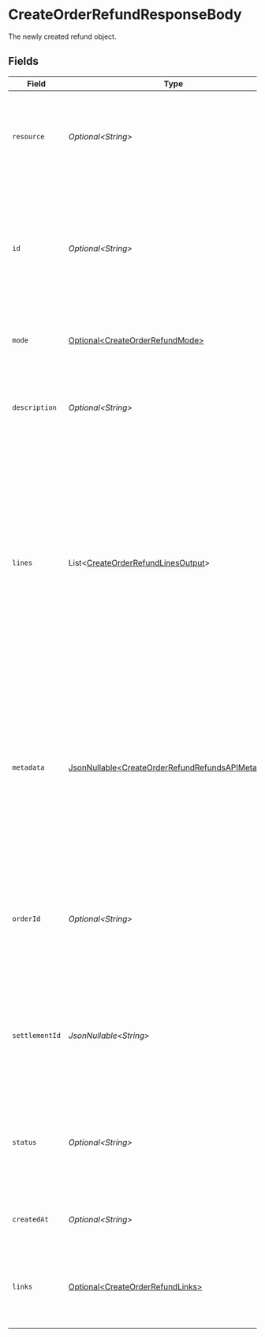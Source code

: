 # CreateOrderRefundResponseBody

The newly created refund object.


## Fields

| Field                                                                                                                                                                                                                                                                                                   | Type                                                                                                                                                                                                                                                                                                    | Required                                                                                                                                                                                                                                                                                                | Description                                                                                                                                                                                                                                                                                             |
| ------------------------------------------------------------------------------------------------------------------------------------------------------------------------------------------------------------------------------------------------------------------------------------------------------- | ------------------------------------------------------------------------------------------------------------------------------------------------------------------------------------------------------------------------------------------------------------------------------------------------------- | ------------------------------------------------------------------------------------------------------------------------------------------------------------------------------------------------------------------------------------------------------------------------------------------------------- | ------------------------------------------------------------------------------------------------------------------------------------------------------------------------------------------------------------------------------------------------------------------------------------------------------- |
| `resource`                                                                                                                                                                                                                                                                                              | *Optional\<String>*                                                                                                                                                                                                                                                                                     | :heavy_minus_sign:                                                                                                                                                                                                                                                                                      | Indicates the response contains a refund object. Will always contain the string `refund` for this endpoint.                                                                                                                                                                                             |
| `id`                                                                                                                                                                                                                                                                                                    | *Optional\<String>*                                                                                                                                                                                                                                                                                     | :heavy_minus_sign:                                                                                                                                                                                                                                                                                      | The identifier uniquely referring to this refund. Mollie assigns this identifier at refund creation time. Mollie<br/>will always refer to the refund by this ID. Example: `re_4qqhO89gsT`.                                                                                                              |
| `mode`                                                                                                                                                                                                                                                                                                  | [Optional\<CreateOrderRefundMode>](../../models/operations/CreateOrderRefundMode.md)                                                                                                                                                                                                                    | :heavy_minus_sign:                                                                                                                                                                                                                                                                                      | Whether this entity was created in live mode or in test mode.                                                                                                                                                                                                                                           |
| `description`                                                                                                                                                                                                                                                                                           | *Optional\<String>*                                                                                                                                                                                                                                                                                     | :heavy_minus_sign:                                                                                                                                                                                                                                                                                      | The description of the refund that may be shown to your customer, depending on the payment method used.                                                                                                                                                                                                 |
| `lines`                                                                                                                                                                                                                                                                                                 | List\<[CreateOrderRefundLinesOutput](../../models/operations/CreateOrderRefundLinesOutput.md)>                                                                                                                                                                                                          | :heavy_minus_sign:                                                                                                                                                                                                                                                                                      | A refund can optionally be linked to specific order lines.<br/><br/>The lines will show the `quantity`, `discountAmount`, `vatAmount`, and `totalAmount` refunded. If the line was<br/>partially refunded, these values will be different from the values in response from the [Get payment](get-payment)<br/>endpoint. |
| `metadata`                                                                                                                                                                                                                                                                                              | [JsonNullable\<CreateOrderRefundRefundsAPIMetadata>](../../models/operations/CreateOrderRefundRefundsAPIMetadata.md)                                                                                                                                                                                    | :heavy_minus_sign:                                                                                                                                                                                                                                                                                      | Provide any data you like, for example a string or a JSON object. We will save the data alongside the entity. Whenever<br/>you fetch the entity with our API, we will also include the metadata. You can use up to approximately 1kB.                                                                   |
| `orderId`                                                                                                                                                                                                                                                                                               | *Optional\<String>*                                                                                                                                                                                                                                                                                     | :heavy_minus_sign:                                                                                                                                                                                                                                                                                      | The unique identifier of the order this refund was created for. For example: `ord_8wmqcHMN4U`. Not present if the<br/>refund was not created for an order.                                                                                                                                              |
| `settlementId`                                                                                                                                                                                                                                                                                          | *JsonNullable\<String>*                                                                                                                                                                                                                                                                                 | :heavy_minus_sign:                                                                                                                                                                                                                                                                                      | The identifier referring to the settlement this refund was settled with. For example, `stl_BkEjN2eBb`. This field<br/>is omitted if the refund is not settled (yet).                                                                                                                                    |
| `status`                                                                                                                                                                                                                                                                                                | *Optional\<String>*                                                                                                                                                                                                                                                                                     | :heavy_minus_sign:                                                                                                                                                                                                                                                                                      | Refunds may take some time to get confirmed. For a full overview of possible states, see the guide on refund<br/>statuses.                                                                                                                                                                              |
| `createdAt`                                                                                                                                                                                                                                                                                             | *Optional\<String>*                                                                                                                                                                                                                                                                                     | :heavy_minus_sign:                                                                                                                                                                                                                                                                                      | The entity's date and time of creation, in [ISO 8601](https://en.wikipedia.org/wiki/ISO_8601) format.                                                                                                                                                                                                   |
| `links`                                                                                                                                                                                                                                                                                                 | [Optional\<CreateOrderRefundLinks>](../../models/operations/CreateOrderRefundLinks.md)                                                                                                                                                                                                                  | :heavy_minus_sign:                                                                                                                                                                                                                                                                                      | An object with several relevant URLs. Every URL object will contain an `href` and a `type` field.                                                                                                                                                                                                       |